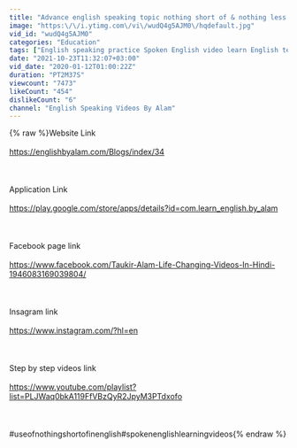 ```yaml
---
title: "Advance english speaking topic nothing short of & nothing less than | How to speak Fluent English."
image: "https:\/\/i.ytimg.com\/vi\/wudQ4g5AJM0\/hqdefault.jpg"
vid_id: "wudQ4g5AJM0"
categories: "Education"
tags: ["English speaking practice Spoken English video learn English tense spoken English","daily used sentences","learn English by taukir alam"]
date: "2021-10-23T11:32:07+03:00"
vid_date: "2020-01-12T01:00:22Z"
duration: "PT2M37S"
viewcount: "7473"
likeCount: "454"
dislikeCount: "6"
channel: "English Speaking Videos By Alam"
---
```

{% raw %}Website Link<br /><br /><a rel="nofollow" target="blank" href="https://englishbyalam.com/Blogs/index/34">https://englishbyalam.com/Blogs/index/34</a><br /><br /><br /><br />Application Link<br /><br /><a rel="nofollow" target="blank" href="https://play.google.com/store/apps/details?id=com.learn_english.by_alam">https://play.google.com/store/apps/details?id=com.learn_english.by_alam</a><br /><br /><br /><br />Facebook page link<br /><br /><a rel="nofollow" target="blank" href="https://www.facebook.com/Taukir-Alam-Life-Changing-Videos-In-Hindi-1946083169039804/">https://www.facebook.com/Taukir-Alam-Life-Changing-Videos-In-Hindi-1946083169039804/</a><br /><br /><br /><br />Insagram link<br /><br /><a rel="nofollow" target="blank" href="https://www.instagram.com/?hl=en">https://www.instagram.com/?hl=en</a><br /><br /><br /><br />Step by step videos link<br /><br /><a rel="nofollow" target="blank" href="https://www.youtube.com/playlist?list=PLJWaq0bkA119FfVBzQyR2JpyM3PTdxofo">https://www.youtube.com/playlist?list=PLJWaq0bkA119FfVBzQyR2JpyM3PTdxofo</a><br /><br /><br /><br />#useofnothingshortofinenglish#spokenenglishlearningvideos{% endraw %}
